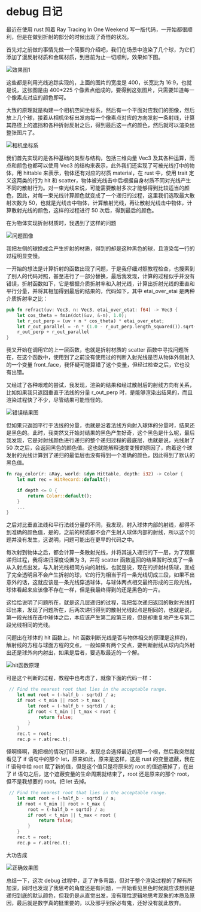 # debug 日记

最近在使用 rust 照着 Ray Tracing In One Weekend 写一版代码，一开始都很顺利，但是在做到折射的部分的时候出现了奇怪的状况。

首先对之前做的事情先做一个简要的介绍吧，我们在场景中渲染了几个球，为它们添加了漫反射材质和金属材质，到目前为止一切顺利，效果如下图。

![效果图1](./assets/image.png)

这些都是利用光线追踪实现的，上面的图片的宽度是 400，长宽比为 16:9，也就是说，这张图是由 400\*225 个像素点组成的，要得到这张图片，只需要知道每一个像素点对应的颜色即可。

大致的原理就是构建一个相机空间坐标系，然后有一个平面对应我们的图像，然后放上几个球，接着从相机坐标出发向每一个像素点对应的方向发射一条射线，计算其路径上的遮挡和各种折射反射之后，得到最后这一点的颜色，然后就可以渲染出整张图片了。

![相机坐标系](./assets/image2.png)

我们首先实现的是各种基础的类型与结构，包括三维向量 Vec3 及其各种运算，而点和颜色也都可以使用 Vec3 的结构来表示，此外我们还实现了可被光线打中的物体，用 hittable 来表示，物体还有对应的材质 material，在 rust 中，使用 trait 定义这两类的行为 hit 和 scatter，物体被光线击中后根据自身材质不同对光线产生不同的散射行为。对一束光线来说，可能需要散射多次才能够得到比较适当的颜色，因此，对每一束光线计算颜色就变成了一个递归的过程，这里我们选取最大散射次数为 50，也就是光线击中物体，计算散射光线，再让散射光线击中物体，计算散射光线的颜色，这样的过程进行 50 次后，得到最后的颜色。

在为物体实现折射材质时，我遇到了这样的问题

![问题图像](./assets/image3.png)

我把左侧的球换成会产生折射的材质，得到的却是这种黑色的球，且渲染每一行的过程明显变慢。

一开始的想法是计算折射的函数出现了问题，于是我仔细对照教程检查，也搜索到了别人的代码对照，甚至进行了一部分替换，最后我发现，计算的过程似乎并没有错误，折射函数如下，它是根据介质折射率和入射光线，计算出折射光线的垂直和平行分量，并将其相加得到最后的结果的，代码如下，其中 etai_over_etai 是两种介质折射率之比：

```rust
pub fn refract(uv: Vec3, n: Vec3, etai_over_etat: f64) -> Vec3 {
    let cos_theta = fmin(dot(&uv, &-n), 1.0);
    let r_out_perp = (uv + n * cos_theta) * etai_over_etat;
    let r_out_parallel = -n * (1.0 - r_out_perp.length_squared()).sqrt();
    r_out_perp + r_out_parallel
}
```

我又开始在调用它的上一层函数，也就是折射材质的 scatter 函数中寻找问题所在，在这个函数中，使用到了之前没有使用过的判断入射光线是否从物体外侧射入的一个变量 front_face，我怀疑可能算错了这个变量，但经过检查之后，它也没有出错。

又经过了各种艰难的尝试，我发现，渲染的结果和经过散射后的射线方向有关系，比如如果我只返回垂直于法线的分量 r_out_perp 时，是能够渲染出结果的，而且渲染过程快了不少，尽管结果可能怪怪的。

![错误结果图](./assets/image4.png)

但如果只返回平行于法线的分量，也就是沿着法线方向射入球体的分量时，结果还是黑色的。此时，我突然又开始对结果的黑色产生好奇，这个黑色是什么呢，最后我发现，它是对射线颜色进行递归的整个递归过程的最底层，也就是说，光线射了 50 次之后，会返回黑色的颜色值。这也就能解释速度变慢的原因了，向着这个球发射的光线计算到了递归的最低层也没有得到一个准确的颜色，因此得到了默认的黑色值。

```rust
fn ray_color(r: &Ray, world: &dyn Hittable, depth: i32) -> Color {
    let mut rec = HitRecord::default();

    if depth <= 0 {
        return Color::default();
    }
    ...
}

```

之后对比垂直法线和平行法线分量的不同，我发现，射入球体内部的射线，都得不到准确的颜色值，是的，之前的材质都不会产生射入球体内部的射线，所以这个问题并没有发生，这说明，问题可能出在更早的代码之中。

每次射到物体之后，都会计算一条散射光线，并将其送入递归的下一层，为了观察递归过程，我将递归深度设置为 3，并将 scatter 函数返回的结果暂时改成了一条从入射点出发，与入射光线相同方向的射线，也就是说，现在的折射材质球，变成了完全透明且不会产生折射的球，它的行为相当于将一条光线切成三段，如果不出意外的话，这就应该是一条光线穿透球体，与球体两点相交最终形成的三段光线，球体看起来应该像不存在一样，但是我最终得到的还是黑色的一片。

这恰恰说明了问题所在，就是这几层递归的过程，我把每次递归返回的散射光线打印出来，发现了问题所在，后两次递归得到的散射光线起点是相同的，也就是说，第一段光线在击中球体之后，本应该产生第二段第三段，但是却重复地产生与第二段光线相同的光线。

问题出在球体的 hit 函数上，hit 函数判断光线是否与物体相交的原理是这样的，解射线的方程与球面方程的交点，一般如果有两个交点，要判断射线从球内向外射出还是球外向内射出，如果是后者，要选取最近的一个解。

![hit函数原理](./assets/image5.png)

可是这个判断的过程，教程中也考虑了，就像下面的代码一样：

```rust
 // Find the nearest root that lies in the acceptable range.
    let mut root = (-half_b - sqrtd) / a;
    if root < t_min || root > t_max {
        let root = (-half_b + sqrtd) / a;
        if root < t_min || t_max < root {
            return false;
        }
    }
    rec.t = root;
    rec.p = r.at(rec.t);
```

怪啊怪啊，我把根的情况打印出来，发现总会选择最近的那一个根，然后我突然就看见了 if 语句中的那个 let，原来如此，原来是这样，这是 rust 的变量遮蔽，我在 if 语句中给 root 赋了新的值，但是这个值只是将原来的 root 的值遮蔽掉了，在出了 if 语句之后，这个遮蔽变量的生命周期就结束了，root 还是原来的那个 root，但不是我想要的 root。把 let 去掉。

```rust
 // Find the nearest root that lies in the acceptable range.
    let mut root = (-half_b - sqrtd) / a;
    if root < t_min || root > t_max {
        root = (-half_b + sqrtd) / a;
        if root < t_min || t_max < root {
            return false;
        }
    }
    rec.t = root;
    rec.p = r.at(rec.t);
```

大功告成

![正确效果图](./assets/image6.png)

总结一下，这次 debug 过程中，走了许多弯路，但对于整个渲染过程的了解有所加深，同时也发现了我思考的角度还是有问题，一开始看见黑色时候就应该想到是递归到底的默认颜色，但我仍是从直觉出发，没有理性逻辑地思考现象的本质及原因，最后就是数学真的挺重要的，以及邪乎到家必有鬼，还好没有就此放弃。
